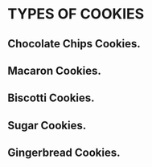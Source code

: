 # TYPES OF COOKIES


##  Chocolate Chips Cookies.
##  Macaron Cookies.
##  Biscotti Cookies.
##  Sugar Cookies.
##  Gingerbread Cookies.